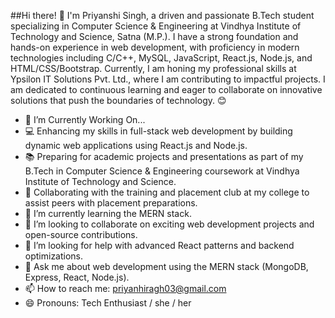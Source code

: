 ##Hi there! 👋 I'm Priyanshi Singh, a driven and passionate B.Tech student specializing in Computer Science & Engineering at Vindhya Institute of Technology and Science, Satna (M.P.). I have a strong foundation and hands-on experience in web development, with proficiency in modern technologies including C/C++, MySQL, JavaScript, React.js, Node.js, and HTML/CSS/Bootstrap. Currently, I am honing my professional skills at Ypsilon IT Solutions Pvt. Ltd., where I am contributing to impactful projects. I am dedicated to continuous learning and eager to collaborate on innovative solutions that push the boundaries of technology. 😊

- 🔭 I’m Currently Working On...
- 💻 Enhancing my skills in full-stack web development by building dynamic web applications using React.js and Node.js.
- 📚 Preparing for academic projects and presentations as part of my B.Tech in Computer Science & Engineering coursework at Vindhya Institute of Technology and Science.
- 🤝 Collaborating with the training and placement club at my college to assist peers with placement preparations.
- 🌱 I’m currently learning the MERN stack.
- 👯 I’m looking to collaborate on exciting web development projects and open-source contributions.
- 🤔 I’m looking for help with advanced React patterns and backend optimizations.
- 💬 Ask me about web development using the MERN stack (MongoDB, Express, React, Node.js).
- 📫 How to reach me: priyanhiragh03@gmail.com
- 😄 Pronouns: Tech Enthusiast / she / her
